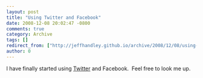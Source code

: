 ```yaml
---
layout: post
title: "Using Twitter and Facebook"
date: 2008-12-08 20:02:47 -0800
comments: true
category: Archive
tags: []
redirect_from: ["http://jeffhandley.github.io/archive/2008/12/08/using-twitter-and-facebook.aspx"]
author: 0
---
```

<!-- more -->
<p>I have finally started using <a href="http://twitter.com/jeffhandley" target="_blank">Twitter</a> and Facebook.  Feel free to look me up.</p>

